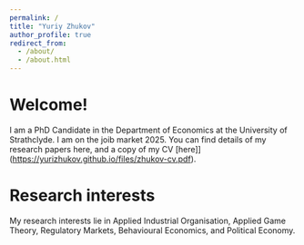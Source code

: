 ```yaml
---
permalink: /
title: "Yuriy Zhukov"
author_profile: true
redirect_from: 
  - /about/
  - /about.html
---
```


Welcome!
======

I am a PhD Candidate in the Department of Economics at the University of Strathclyde. 
I am on the joib market 2025. You can find details of my research papers here, and a copy of my CV [here]](https://yurizhukov.github.io/files/zhukov-cv.pdf).


Research interests
======

My research interests lie in Applied Industrial Organisation, Applied Game Theory, Regulatory Markets, Behavioural Economics, and Political Economy.